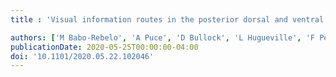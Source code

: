 ```yaml
---
title : 'Visual information routes in the posterior dorsal and ventral face network studied with intracranial neurophysiology, and white matter tract endpoints'

authors: ['M Babo-Rebelo', 'A Puce', 'D Bullock', 'L Hugueville', 'F Pestilli', 'C Adam', 'K Lehongre', 'V Lambrecq', 'V Dinkelacker', 'N George']
publicationDate: 2020-05-25T00:00:00-04:00
doi: '10.1101/2020.05.22.102046'
---
```

